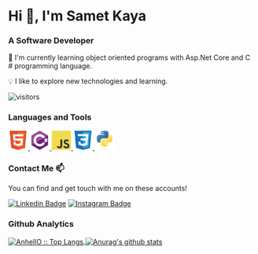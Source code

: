 <h1 align="left">Hi 👋, I'm Samet Kaya</h1>
<h3 align="left">A Software Developer </h3>

🌱 I'm currently learning object oriented programs with Asp.Net Core and C # programming language. 




💡 I like to explore new technologies and learning.

![visitors](https://img.shields.io/badge/dynamic/json?color=informational&label=Profile%20views&query=value&url=https%3A%2F%2Fapi.countapi.xyz%2Fhit%2Fsamettkaya.sametkaya%2Freadme)


<h3 align="left">Languages and Tools</h3>
<p > 

 <a href="https://www.w3schools.com/html/" target="_blank"> <img src="https://raw.githubusercontent.com/devicons/devicon/master/icons/html5/html5-original.svg" alt="Html5" width="40" height="40"/> </a>
 <a href="https://www.w3schools.com/cs/" target="_blank"> <img src="https://raw.githubusercontent.com/devicons/devicon/master/icons/csharp/csharp-original.svg" alt="csharp" width="40" height="40"/> </a> 
  <a href="https://developer.mozilla.org/en-US/docs/Web/JavaScript" target="_blank"> <img src="https://raw.githubusercontent.com/devicons/devicon/master/icons/javascript/javascript-original.svg" alt="javascript" width="40" height="40"/> </a> 
  <a href="https://www.w3schools.com/css/" target="_blank"> <img src="https://raw.githubusercontent.com/devicons/devicon/master/icons/css3/css3-original.svg" alt="css3" width="40" height="40"/> </a>
  <a href="https://www.python.org/" target="_blank"> <img src="https://raw.githubusercontent.com/devicons/devicon/master/icons/python/python-original.svg" alt="python" width="40" height="40"/> </a>

</p>
<h3 align="left">Contact Me 📫</h3>


You can find and get touch with me on these accounts!

[![Linkedin Badge](https://img.shields.io/badge/Sametkaya-follow%20on%20linkedin-blue?style=for-the-badge&logo=linkedin)](https://www.linkedin.com/in/samet-kaya-736604170/)
[![Instagram Badge](https://img.shields.io/badge/Sametkaya-follow%20on%20instagram-blue?style=for-the-badge&logo=instagram)](https://www.instagram.com/sameettkayaa_/)


### Github Analytics

<a href="https://github.com/samettkaya/github-readme-stats">

 <img align="center" src="https://github-readme-stats.vercel.app/api/top-langs/?username=samettkaya&langs_count=10&theme=tokyonight&layout=compact" alt="AnhellO :: Top Langs" />
</a>
<a href="https://github.com/samettkaya/github-readme-stats">
  <img align="center" src="https://github-readme-stats.anuraghazra1.vercel.app/api?username=samettkaya&show_icons=true&include_all_commits=true&theme=material-palenight" alt="Anurag's github stats" />
</a>






